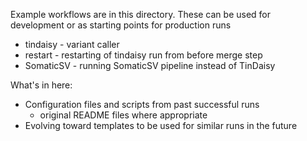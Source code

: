 Example workflows are in this directory.  These can be used for development or as starting points for production runs

* tindaisy - variant caller
* restart - restarting of tindaisy run from before merge step
* SomaticSV - running SomaticSV pipeline instead of TinDaisy

What's in here:
* Configuration files and scripts from past successful runs
  * original README files where appropriate
* Evolving toward templates to be used for similar runs in the future



